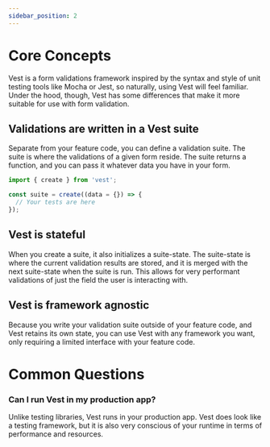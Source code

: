 ```yaml
---
sidebar_position: 2
---
```


# Core Concepts

Vest is a form validations framework inspired by the syntax and style of unit testing tools like Mocha or Jest, so naturally, using Vest will feel familiar. Under the hood, though, Vest has some differences that make it more suitable for use with form validation.

## Validations are written in a Vest suite

Separate from your feature code, you can define a validation suite. The suite is where the validations of a given form reside. The suite returns a function, and you can pass it whatever data you have in your form.

```js
import { create } from 'vest';

const suite = create((data = {}) => {
  // Your tests are here
});
```

## Vest is stateful

When you create a suite, it also initializes a suite-state. The suite-state is where the current validation results are stored, and it is merged with the next suite-state when the suite is run. This allows for very performant validations of just the field the user is interacting with.

## Vest is framework agnostic

Because you write your validation suite outside of your feature code, and Vest retains its own state, you can use Vest with any framework you want, only requiring a limited interface with your feature code.

# Common Questions

### Can I run Vest in my production app?

Unlike testing libraries, Vest runs in your production app. Vest does look like a testing framework, but it is also very conscious of your runtime in terms of performance and resources.
